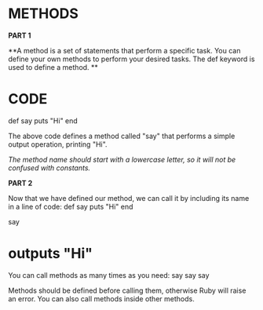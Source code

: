 # METHODS

**PART 1**

**A method is a set of statements that perform a specific task.
You can define your own methods to perform your desired tasks.
The def keyword is used to define a method. **


# CODE

def say
  puts "Hi"
end


The above code defines a method called "say" that performs a simple output operation, printing "Hi".

*The method name should start with a lowercase letter, so it will not be confused with constants.*


**PART 2**


Now that we have defined our method, we can call it by including its name in a line of code:
def say
  puts "Hi"
end

say
# outputs "Hi"


You can call methods as many times as you need:
say
say
say


Methods should be defined before calling them, otherwise Ruby will raise an error.
You can also call methods inside other methods.
